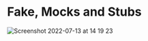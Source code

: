 # Fake, Mocks and Stubs


![Screenshot 2022-07-13 at 14 19 23](https://user-images.githubusercontent.com/36473665/178732500-ad49174e-7300-4c95-8a21-dda263bafaae.png)

